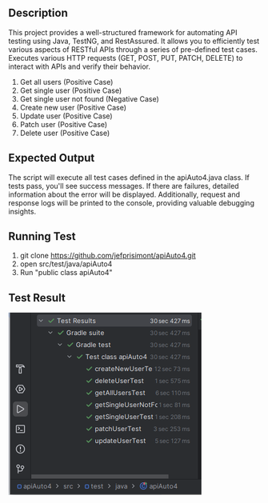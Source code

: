 ## Description
This project provides a well-structured framework for automating API testing using Java, TestNG, and RestAssured. It allows you to efficiently test various aspects of RESTful APIs through a series of pre-defined test cases.<br>
Executes various HTTP requests (GET, POST, PUT, PATCH, DELETE) to interact with APIs and verify their behavior.<br>
1. Get all users (Positive Case)
2. Get single user (Positive Case)
3. Get single user not found (Negative Case)
4. Create new user (Positive Case)
5. Update user (Positive Case)
6. Patch user (Positive Case)
7. Delete user (Positive Case)

## Expected Output
The script will execute all test cases defined in the apiAuto4.java class. If tests pass, you'll see success messages. If there are failures, detailed information about the error will be displayed. Additionally, request and response logs will be printed to the console, providing valuable debugging insights.

## Running Test
1. git clone https://github.com/jefprisimont/apiAuto4.git
1. open src/test/java/apiAuto4
2. Run "public class apiAuto4"

## Test Result
![test_result](https://github.com/jefprisimont/apiAuto4/blob/master/API_Automation_Framework.PNG)
